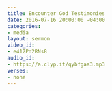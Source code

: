 ```yaml
---
title: Encounter God Testimonies
date: 2016-07-16 20:00:00 -04:00
categories:
- media
layout: sermon
video_id:
- e412Pn2RNs8
audio_id:
- https://a.clyp.it/qybfgaa3.mp3
verses:
- none
---
```


